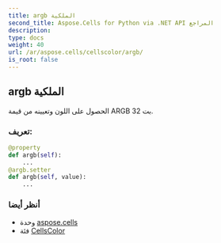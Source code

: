 ```yaml
---
title: argb الملكية
second_title: Aspose.Cells for Python via .NET API المراجع
description:
type: docs
weight: 40
url: /ar/aspose.cells/cellscolor/argb/
is_root: false
---
```

##  argb الملكية

الحصول على اللون وتعيينه من قيمة ARGB 32 بت.
###  تعريف:
```python
@property
def argb(self):
    ...
@argb.setter
def argb(self, value):
    ...
```

###  أنظر أيضا
* وحدة [aspose.cells](../../)
* فئة [CellsColor](/cells/python-net/ar/aspose.cells/cellscolor)
